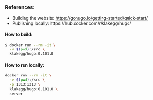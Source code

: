 ### References:

* Building the website: https://gohugo.io/getting-started/quick-start/
* Publishing locally: https://hub.docker.com/r/klakegg/hugo/

#### How to build:
```sh
$ docker run --rm -it \
  -v $(pwd):/src \
  klakegg/hugo:0.101.0
```

#### How to run locally: 
```sh
docker run --rm -it \
  -v $(pwd):/src \
  -p 1313:1313 \
  klakegg/hugo:0.101.0 \
  server
```